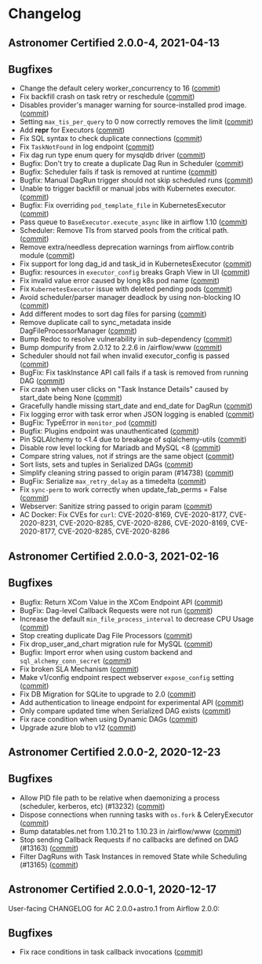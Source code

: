 # Changelog

Astronomer Certified 2.0.0-4, 2021-04-13
-----------------------------------------

## Bugfixes

- Change the default celery worker_concurrency to 16 ([commit](https://github.com/astronomer/airflow/commit/924ba1c4f))
- Fix backfill crash on task retry or reschedule ([commit](https://github.com/astronomer/airflow/commit/a0407d2d9))
- Disables provider's manager warning for source-installed prod image. ([commit](https://github.com/astronomer/airflow/commit/66078273f))
- Setting `max_tis_per_query` to 0 now correctly removes the limit ([commit](https://github.com/astronomer/airflow/commit/1f96b4c0c))
- Add __repr__ for Executors ([commit](https://github.com/astronomer/airflow/commit/779030136))
- Fix SQL syntax to check duplicate connections ([commit](https://github.com/astronomer/airflow/commit/db0296264))
- Fix `TaskNotFound` in log endpoint ([commit](https://github.com/astronomer/airflow/commit/fedf636dc))
- Fix dag run type enum query for mysqldb driver ([commit](https://github.com/astronomer/airflow/commit/88221df57))
- Bugfix: Don't try to create a duplicate Dag Run in Scheduler ([commit](https://github.com/astronomer/airflow/commit/f492f79e8))
- Bugfix: Scheduler fails if task is removed at runtime ([commit](https://github.com/astronomer/airflow/commit/cfb562184))
- Bugfix: Manual DagRun trigger should not skip scheduled runs ([commit](https://github.com/astronomer/airflow/commit/6eca58d94))
- Unable to trigger backfill or manual jobs with Kubernetes executor. ([commit](https://github.com/astronomer/airflow/commit/217aa1c1b))
- Bugfix: Fix overriding `pod_template_file` in KubernetesExecutor ([commit](https://github.com/astronomer/airflow/commit/6076fb5f7))
- Pass queue to `BaseExecutor.execute_async` like in airflow 1.10 ([commit](https://github.com/astronomer/airflow/commit/e8d858569))
- Scheduler: Remove TIs from starved pools from the critical path. ([commit](https://github.com/astronomer/airflow/commit/aa995b59a))
- Remove extra/needless deprecation warnings from airflow.contrib module ([commit](https://github.com/astronomer/airflow/commit/1d87b16f2))
- Fix support for long dag_id and task_id in KubernetesExecutor ([commit](https://github.com/astronomer/airflow/commit/4641f8e73))
- Bugfix: resources in `executor_config` breaks Graph View in UI ([commit](https://github.com/astronomer/airflow/commit/a74efa2fd))
- Fix invalid value error caused by long k8s pod name ([commit](https://github.com/astronomer/airflow/commit/b0276e5b2))
- Fix `KubernetesExecutor` issue with deleted pending pods ([commit](https://github.com/astronomer/airflow/commit/44d305944))
- Avoid scheduler/parser manager deadlock by using non-blocking IO ([commit](https://github.com/astronomer/airflow/commit/9746f5171))
- Add different modes to sort dag files for parsing ([commit](https://github.com/astronomer/airflow/commit/66dc00c92))
- Remove duplicate call to sync_metadata inside DagFileProcessorManager ([commit](https://github.com/astronomer/airflow/commit/19a21d218))
- Bump Redoc to resolve vulnerability in sub-dependency ([commit](https://github.com/astronomer/airflow/commit/b00b845bb))
- Bump dompurify from 2.0.12 to 2.2.6 in /airflow/www ([commit](https://github.com/astronomer/airflow/commit/66830abd7))
- Scheduler should not fail when invalid executor_config is passed ([commit](https://github.com/astronomer/airflow/commit/bf5e385f3))
- BugFix: Fix taskInstance API call fails if a task is removed from running DAG ([commit](https://github.com/astronomer/airflow/commit/5f416f4a1))
- Fix crash when user clicks on  "Task Instance Details" caused by start_date being None ([commit](https://github.com/astronomer/airflow/commit/432fff9e4))
- Gracefully handle missing start_date and end_date for DagRun ([commit](https://github.com/astronomer/airflow/commit/587123326))
- Fix logging error with task error when JSON logging is enabled ([commit](https://github.com/astronomer/airflow/commit/8f2e99d52))
- BugFix: TypeError in `monitor_pod` ([commit](https://github.com/astronomer/airflow/commit/b0e334bfb))
- Bugfix: Plugins endpoint was unauthenticated ([commit](https://github.com/astronomer/airflow/commit/a87a20d5d))
- Pin SQLAlchemy to <1.4 due to breakage of sqlalchemy-utils ([commit](https://github.com/astronomer/airflow/commit/ce2849ed0))
- Disable row level locking for Mariadb and MySQL <8 ([commit](https://github.com/astronomer/airflow/commit/a1af062bc))
- Compare string values, not if strings are the same object ([commit](https://github.com/astronomer/airflow/commit/c6e10c1b1))
- Sort lists, sets and tuples in Serialized DAGs ([commit](https://github.com/astronomer/airflow/commit/e8f872849))
- Simplify cleaning string passed to origin param (#14738) ([commit](https://github.com/astronomer/airflow/commit/3c61a3b81))
- BugFix: Serialize `max_retry_delay` as a timedelta ([commit](https://github.com/astronomer/airflow/commit/c1136e05c))
- Fix `sync-perm` to work correctly when update_fab_perms = False ([commit](https://github.com/astronomer/airflow/commit/471c95cee))
- Webserver: Sanitize string passed to origin param ([commit](https://github.com/astronomer/airflow/commit/a5b18475a))
- AC Docker: Fix CVEs for `curl`: CVE-2020-8169, CVE-2020-8177, CVE-2020-8231, CVE-2020-8285, CVE-2020-8286, CVE-2020-8169, CVE-2020-8177, CVE-2020-8285, CVE-2020-8286

Astronomer Certified 2.0.0-3, 2021-02-16
-----------------------------------------

## Bugfixes

- Bugfix: Return XCom Value in the XCom Endpoint API ([commit](https://github.com/astronomer/airflow/commit/c2c9c06b3))
- BugFix: Dag-level Callback Requests were not run ([commit](https://github.com/astronomer/airflow/commit/4412aba55))
- Increase the default ``min_file_process_interval`` to decrease CPU Usage ([commit](https://github.com/astronomer/airflow/commit/6de02157f))
- Stop creating duplicate Dag File Processors ([commit](https://github.com/astronomer/airflow/commit/4ced807ab))
- Fix drop_user_and_chart migration rule for MySQL ([commit](https://github.com/astronomer/airflow/commit/ebbbc62b542c32b791dd265338d253ed1c1c19f9))
- Bugfix: Import error when using custom backend and `sql_alchemy_conn_secret` ([commit](https://github.com/astronomer/airflow/commit/6e661baa7ed642a511ae5b1857ccbbddb4c04001))
- Fix broken SLA Mechanism ([commit](https://github.com/astronomer/airflow/commit/5746aa68a0d0097b45afe6cb8529f16fa2349a36))
- Make v1/config endpoint respect webserver `expose_config` setting ([commit](https://github.com/astronomer/airflow/commit/554c1075b96f4ed61385dc93ab4b6d9bc913886c))
- Fix DB Migration for SQLite to upgrade to 2.0 ([commit](https://github.com/astronomer/airflow/commit/73b045c35ca299a950e7c021973961e04e9729b2))
- Add authentication to lineage endpoint for experimental API ([commit](https://github.com/astronomer/airflow/commit/5c5b994bae38038a03686eaa57a96a40ddb33ee9))
- Only compare updated time when Serialized DAG exists ([commit](https://github.com/astronomer/airflow/commit/fa83ffe088fc1646e899f6fbce367e27c464f5a4))
- Fix race condition when using Dynamic DAGs ([commit](https://github.com/astronomer/airflow/commit/1387ff23318d26506c6f1fa72f669acc7ee3f415))
- Upgrade azure blob to v12 ([commit](https://github.com/astronomer/airflow/commit/c716b78f0667a2c53b5fd6a2e781b277719698dc))

Astronomer Certified 2.0.0-2, 2020-12-23
-----------------------------------------

## Bugfixes

- Allow PID file path to be relative when daemonizing a process (scheduler, kerberos, etc) (#13232) ([commit](https://github.com/astronomer/airflow/commit/ebfb6f207))
- Dispose connections when running tasks with `os.fork` & CeleryExecutor ([commit](https://github.com/astronomer/airflow/commit/3a7d34c7a))
- Bump datatables.net from 1.10.21 to 1.10.23 in /airflow/www ([commit](https://github.com/astronomer/airflow/commit/a46642b6d))
- Stop sending Callback Requests if no callbacks are defined on DAG (#13163) ([commit](https://github.com/astronomer/airflow/commit/0c54f684c))
- Filter DagRuns with Task Instances in removed State while Scheduling (#13165) ([commit](https://github.com/astronomer/airflow/commit/426ce80cc))

Astronomer Certified 2.0.0-1, 2020-12-17
-----------------------------------------

User-facing CHANGELOG for AC 2.0.0+astro.1 from Airflow 2.0.0:

## Bugfixes

- Fix race conditions in task callback invocations ([commit](https://github.com/astronomer/airflow/commit/b179f544c))
